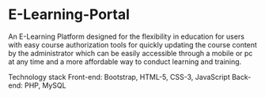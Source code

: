 # E-Learning-Portal
An E-Learning Platform designed for the flexibility in education for users with easy course authorization tools for
quickly updating the course content by the administrator which can be easily accessible through a mobile or pc at any
time and a more affordable way to conduct learning and training.

Technology stack Front-end: Bootstrap, HTML-5, CSS-3, JavaScript
                 Back-end: PHP, MySQL
